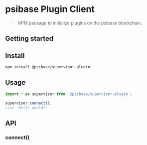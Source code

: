 # psibase Plugin Client

> NPM package to initialize plugins on the psibase blockchain.

## Getting started

## Install

```bash
npm install @psibase/supervisor-plugin
```

## Usage

```ts
import * as supervisor from '@psibase/supervisor-plugin';

supervisor.connect();
//=> 'Hello world!'
```

## API

### connect()
